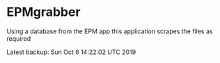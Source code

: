# EPMgrabber
Using a database from the EPM app this application scrapes the files as required


Latest backup: Sun Oct 6 14:22:02 UTC 2019
